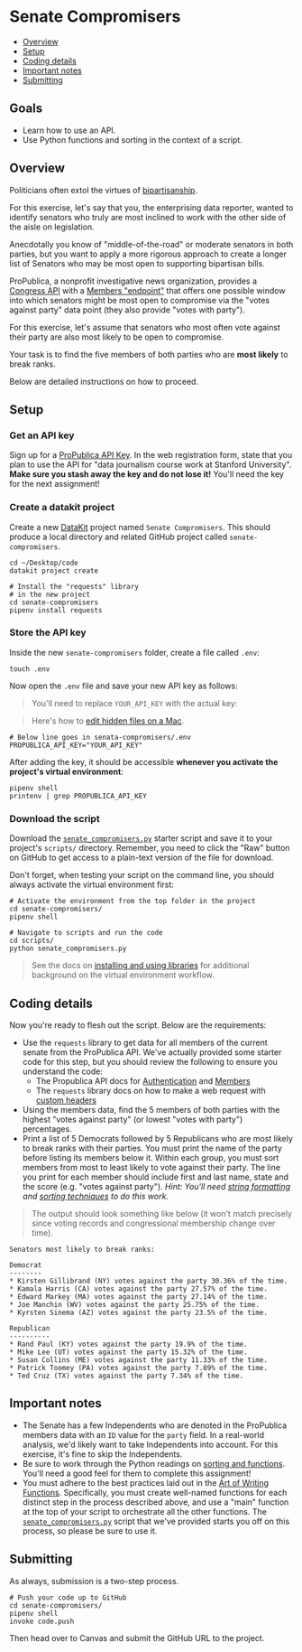 # Senate Compromisers

- [Overview](#overview)
- [Setup](#setup)
- [Coding details](#coding-details)
- [Important notes](#important-notes)
- [Submitting](#submitting)

## Goals

* Learn how to use an API.
* Use Python functions and sorting in the context of a script.

## Overview

Politicians often extol the virtues of [bipartisanship][].

[bipartisanship]: https://www.usnews.com/news/politics/articles/2021-02-01/biden-opens-bipartisan-dialogue-with-republicans-on-coronavirus-relief

For this exercise, let's say that you, the enterprising data reporter, wanted to identify senators who truly are most inclined to work with the other side of the aisle on legislation.

Anecdotally you know of "middle-of-the-road" or moderate senators in both parties, but you want to apply a more rigorous approach to create a longer list of Senators who may be most open to supporting bipartisan bills.

ProPublica, a nonprofit investigative news organization, provides a [Congress API][] with a [Members "endpoint"][] that offers one possible window into which senators might be most open to compromise via the "votes against party" data point (they also provide "votes with party").

For this exercise, let's assume that senators who most often vote against their party are also most likely to be open to compromise.

[Congress API]:https://www.propublica.org/datastore/api/propublica-congress-api
[Members "endpoint"]: https://projects.propublica.org/api-docs/congress-api/members/

Your task is to find the five members of both parties who are **most likely** to break ranks.

Below are detailed instructions on how to proceed.

## Setup

### Get an API key

Sign up for a [ProPublica API Key](https://www.propublica.org/datastore/api/propublica-congress-api). In the web registration form, state that you plan to use the API for "data journalism course work at Stanford University". **Make sure you stash away the key and do not lose it!** You'll need the key for the next assignment!


### Create a datakit project

Create a new [DataKit](../docs/datakit.md) project named `Senate Compromisers`. This should produce a local directory and related GitHub project called `senate-compromisers`.

```
cd ~/Desktop/code
datakit project create

# Install the "requests" library
# in the new project
cd senate-compromisers
pipenv install requests
```

### Store the API key

Inside the new `senate-compromisers` folder, create a file called `.env`:

```
touch .env
```

Now open the `.env` file and save your new API key as follows:

> You'll need to replace `YOUR_API_KEY` with the actual key:

> Here's how to [edit hidden files on a Mac](/docs/tech_faq.md#how-do-i-edit-hidden-files-on-a-mac).

```
# Below line goes in senata-compromisers/.env
PROPUBLICA_API_KEY="YOUR_API_KEY"
```

After adding the key, it should be accessible **whenever you activate the project's virtual environment**:

```
pipenv shell
printenv | grep PROPUBLICA_API_KEY
```

### Download the script

Download the [`senate_compromisers.py`](/code/senate_compromisers.py) starter script and save it to your project's `scripts/` directory. Remember, you need to click the "Raw" button on GitHub to get access to a plain-text version of the file for download.

Don't forget, when testing your script on the command line, you should always activate the virtual environment first:

```
# Activate the environment from the top folder in the project
cd senate-compromisers/
pipenv shell

# Navigate to scripts and run the code
cd scripts/
python senate_compromisers.py
```

> See the docs on [installing and using libraries](/docs/python/libraries.md#installing-and-using-libraries) for additional background on the virtual environment workflow.

## Coding details

Now you're ready to flesh out the script. Below are the requirements:

* Use the `requests` library to get data for all members of the current senate from the ProPublica API. We've actually provided some starter code for this step, but you should review the following to ensure you understand the code:
  * The Propublica API docs for [Authentication](https://projects.propublica.org/api-docs/congress-api/#authentication) and [Members](https://projects.propublica.org/api-docs/congress-api/members/)
  * The `requests` library docs on how to make a web request with [custom headers](https://2.python-requests.org/en/master/user/quickstart/#custom-headers)
* Using the members data, find the 5 members of both parties with the highest "votes against party" (or lowest "votes with party") percentages.
* Print a list of 5 Democrats followed by 5 Republicans who are most likely to break ranks with their parties. You must print the name of the party before listing its members below it. Within each group, you must sort members from most to least likely to vote against their party. The line you print for each member should include first and last name, state and the score (e.g. "votes against party"). *Hint: You'll need [string formatting](https://www.w3schools.com/python/python_string_formatting.asp) and [sorting techniques](https://docs.python.org/3/howto/sorting.html) to do this work.*

> The output should look something like below (it won't match precisely since voting records and congressional membership change over time).

```
Senators most likely to break ranks:

Democrat
--------
* Kirsten Gillibrand (NY) votes against the party 30.36% of the time.
* Kamala Harris (CA) votes against the party 27.57% of the time.
* Edward Markey (MA) votes against the party 27.14% of the time.
* Joe Manchin (WV) votes against the party 25.75% of the time.
* Kyrsten Sinema (AZ) votes against the party 23.5% of the time.

Republican
----------
* Rand Paul (KY) votes against the party 19.9% of the time.
* Mike Lee (UT) votes against the party 15.32% of the time.
* Susan Collins (ME) votes against the party 11.33% of the time.
* Patrick Toomey (PA) votes against the party 7.89% of the time.
* Ted Cruz (TX) votes against the party 7.34% of the time.

```

## Important notes

* The Senate has a few Independents who are denoted in the ProPublica members data with an `ID` value for the `party` field. In a real-world analysis, we'd likely want to take Independents into account. For this exercise, it's fine to skip the Independents.
* Be sure to work through the Python readings on [sorting and functions](python_functions_sorting_web_basics.md). You'll need a good feel for them to complete this assignment!
* You must adhere to the best practices laid out in the [Art of Writing Functions](/docs/python/art_of_functions.md). Specifically, you must create well-named functions for each distinct step in the process described above, and use a "main" function at the top of your script to orchestrate all the other functions. The [`senate_compromisers.py`](/code/senate_compromisers.py) script that we've provided starts you off on this process, so please be sure to use it.


## Submitting

As always, submission is a two-step process.

```
# Push your code up to GitHub
cd senate-compromisers/
pipenv shell
invoke code.push
```

Then head over to Canvas and submit the GitHub URL to the project.
